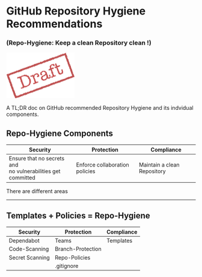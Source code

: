 # GitHub Repository Hygiene Recommendations
### (Repo-Hygiene: Keep a clean Repository clean !)

![draft](images/Draft.png)

A TL;DR doc on GitHub recommended Repository Hygiene and its indvidual components.



## Repo-Hygiene Components

|Security|Protection|Compliance|
|---|---|---|
|Ensure that no secrets and <br>no vulnerabilities get committed|Enforce collaboration policies|Maintain a clean Repository|

There are different areas 


---

## Templates + Policies = Repo-Hygiene

|Security|Protection|Compliance|
|---|---|---|
|Dependabot|Teams|Templates|
|Code-Scanning|Branch-Protection||
|Secret Scanning|Repo-Policies||
||.gitignore||


